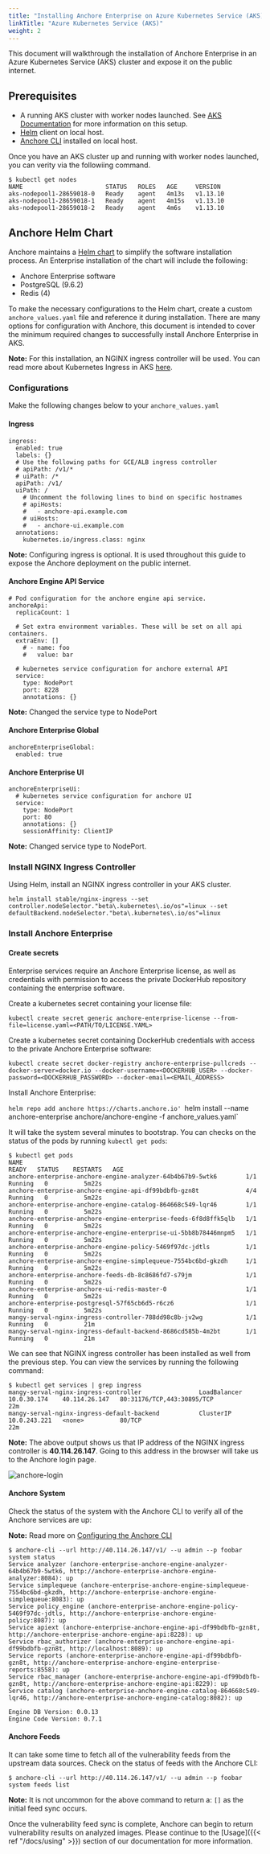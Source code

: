 ```yaml
---
title: "Installing Anchore Enterprise on Azure Kubernetes Service (AKS)"
linkTitle: "Azure Kubernetes Service (AKS)"
weight: 2
---
```


This document will walkthrough the installation of Anchore Enterprise in an Azure Kubernetes Service (AKS) cluster and expose it on the public internet. 
## Prerequisites

- A running AKS cluster with worker nodes launched. See [AKS Documentation](https://docs.microsoft.com/en-us/azure/aks/) for more information on this setup. 
- [Helm](https://helm.sh/) client on local host.
- [Anchore CLI](https://docs.anchore.com/current/docs/installation/anchore_cli/) installed on local host. 

Once you have an AKS cluster up and running with worker nodes launched, you can verity via the followiing command. 

```
$ kubectl get nodes
NAME                       STATUS   ROLES   AGE     VERSION
aks-nodepool1-28659018-0   Ready    agent   4m13s   v1.13.10
aks-nodepool1-28659018-1   Ready    agent   4m15s   v1.13.10
aks-nodepool1-28659018-2   Ready    agent   4m6s    v1.13.10
```

## Anchore Helm Chart

Anchore maintains a [Helm chart](https://github.com/anchore/anchore-charts/blob/master/stable/anchore-engine) to simplify the software installation process. An Enterprise installation of the chart will include the following:

- Anchore Enterprise software
- PostgreSQL (9.6.2)
- Redis (4)

To make the necessary configurations to the Helm chart, create a custom `anchore_values.yaml` file and reference it during installation. There are many options for configuration with Anchore, this document is intended to cover the minimum required changes to successfully install Anchore Enterprise in AKS. 

**Note:** For this installation, an NGINX ingress controller will be used. You can read more about Kubernetes Ingress in AKS [here](https://docs.microsoft.com/en-us/azure/aks/ingress-basic).


### Configurations

Make the following changes below to your `anchore_values.yaml`

#### Ingress

```
ingress:
  enabled: true
  labels: {}
  # Use the following paths for GCE/ALB ingress controller
  # apiPath: /v1/*
  # uiPath: /*
  apiPath: /v1/
  uiPath: /
    # Uncomment the following lines to bind on specific hostnames
    # apiHosts:
    #   - anchore-api.example.com
    # uiHosts:
    #   - anchore-ui.example.com
  annotations:
    kubernetes.io/ingress.class: nginx
```

**Note:** Configuring ingress is optional. It is used throughout this guide to expose the Anchore deployment on the public internet.

#### Anchore Engine API Service

```
# Pod configuration for the anchore engine api service.
anchoreApi:
  replicaCount: 1

  # Set extra environment variables. These will be set on all api containers.
  extraEnv: []
    # - name: foo
    #   value: bar

  # kubernetes service configuration for anchore external API
  service:
    type: NodePort
    port: 8228
    annotations: {}
```

**Note:** Changed the service type to NodePort

#### Anchore Enterprise Global

```
anchoreEnterpriseGlobal:
  enabled: true
```

#### Anchore Enterprise UI

```
anchoreEnterpriseUi:
  # kubernetes service configuration for anchore UI
  service:
    type: NodePort
    port: 80
    annotations: {}
    sessionAffinity: ClientIP
```

**Note:** Changed service type to NodePort.

### Install NGINX Ingress Controller

Using Helm, install an NGINX ingress controller in your AKS cluster.

```
helm install stable/nginx-ingress --set controller.nodeSelector."beta\.kubernetes\.io/os"=linux --set defaultBackend.nodeSelector."beta\.kubernetes\.io/os"=linux
```

### Install Anchore Enterprise

#### Create secrets

Enterprise services require an Anchore Enterprise license, as well as credentials with permission to access the private DockerHub repository containing the enterprise software.

Create a kubernetes secret containing your license file:

`kubectl create secret generic anchore-enterprise-license --from-file=license.yaml=<PATH/TO/LICENSE.YAML>`

Create a kubernetes secret containing DockerHub credentials with access to the private Anchore Enterprise software:

`kubectl create secret docker-registry anchore-enterprise-pullcreds --docker-server=docker.io --docker-username=<DOCKERHUB_USER> --docker-password=<DOCKERHUB_PASSWORD> --docker-email=<EMAIL_ADDRESS>`

Install Anchore Enterprise:

`helm repo add anchore https://charts.anchore.io'
`helm install --name anchore-enterprise anchore/anchore-engine -f anchore_values.yaml`

It will take the system several minutes to bootstrap. You can checks on the status of the pods by running `kubectl get pods`:

```
$ kubectl get pods
NAME                                                              READY   STATUS    RESTARTS   AGE
anchore-enterprise-anchore-engine-analyzer-64b4b67b9-5wtk6        1/1     Running   0          5m22s
anchore-enterprise-anchore-engine-api-df99bdbfb-gzn8t             4/4     Running   0          5m22s
anchore-enterprise-anchore-engine-catalog-864668c549-lqr46        1/1     Running   0          5m22s
anchore-enterprise-anchore-engine-enterprise-feeds-6f8d8ffk5qlb   1/1     Running   0          5m22s
anchore-enterprise-anchore-engine-enterprise-ui-5bb8b78446mnpm5   1/1     Running   0          5m22s
anchore-enterprise-anchore-engine-policy-5469f97dc-jdtls          1/1     Running   0          5m22s
anchore-enterprise-anchore-engine-simplequeue-7554bc6bd-gkzdh     1/1     Running   0          5m22s
anchore-enterprise-anchore-feeds-db-8c8686fd7-s79jm               1/1     Running   0          5m22s
anchore-enterprise-anchore-ui-redis-master-0                      1/1     Running   0          5m22s
anchore-enterprise-postgresql-57f65cb6d5-r6cz6                    1/1     Running   0          5m22s
mangy-serval-nginx-ingress-controller-788dd98c8b-jv2wg            1/1     Running   0          21m
mangy-serval-nginx-ingress-default-backend-8686cd585b-4m2bt       1/1     Running   0          21m
```

We can see that NGINX ingress controller has been installed as well from the previous step. You can view the services by running the following command:

```
$ kubectl get services | grep ingress
mangy-serval-nginx-ingress-controller                LoadBalancer   10.0.30.174    40.114.26.147   80:31176/TCP,443:30895/TCP                     22m
mangy-serval-nginx-ingress-default-backend           ClusterIP      10.0.243.221   <none>          80/TCP                                         22m
```

**Note:** The above output shows us that IP address of the NGINX ingress controller is **40.114.26.147**. Going to this address in the browser will take us to the Anchore login page.

![anchore-login](anchore-login.png)

#### Anchore System

Check the status of the system with the Anchore CLI to verify all of the Anchore services are up:

**Note:** Read more on [Configuring the Anchore CLI](https://docs.anchore.com/current/docs/installation/anchore_cli/cli_config/)

```
$ anchore-cli --url http://40.114.26.147/v1/ --u admin --p foobar system status
Service analyzer (anchore-enterprise-anchore-engine-analyzer-64b4b67b9-5wtk6, http://anchore-enterprise-anchore-engine-analyzer:8084): up
Service simplequeue (anchore-enterprise-anchore-engine-simplequeue-7554bc6bd-gkzdh, http://anchore-enterprise-anchore-engine-simplequeue:8083): up
Service policy_engine (anchore-enterprise-anchore-engine-policy-5469f97dc-jdtls, http://anchore-enterprise-anchore-engine-policy:8087): up
Service apiext (anchore-enterprise-anchore-engine-api-df99bdbfb-gzn8t, http://anchore-enterprise-anchore-engine-api:8228): up
Service rbac_authorizer (anchore-enterprise-anchore-engine-api-df99bdbfb-gzn8t, http://localhost:8089): up
Service reports (anchore-enterprise-anchore-engine-api-df99bdbfb-gzn8t, http://anchore-enterprise-anchore-engine-enterprise-reports:8558): up
Service rbac_manager (anchore-enterprise-anchore-engine-api-df99bdbfb-gzn8t, http://anchore-enterprise-anchore-engine-api:8229): up
Service catalog (anchore-enterprise-anchore-engine-catalog-864668c549-lqr46, http://anchore-enterprise-anchore-engine-catalog:8082): up

Engine DB Version: 0.0.13
Engine Code Version: 0.7.1
```

#### Anchore Feeds

It can take some time to fetch all of the vulnerability feeds from the upstream data sources. Check on the status of feeds with the Anchore CLI:

```
$ anchore-cli --url http://40.114.26.147/v1/ --u admin --p foobar system feeds list
```

**Note:** It is not uncommon for the above command to return a: `[]` as the initial feed sync occurs. 

Once the vulnerability feed sync is complete, Anchore can begin to return vulnerability results on analyzed images. Please continue to the [Usage]({{< ref "/docs/using" >}}) section of our documentation for more information.
